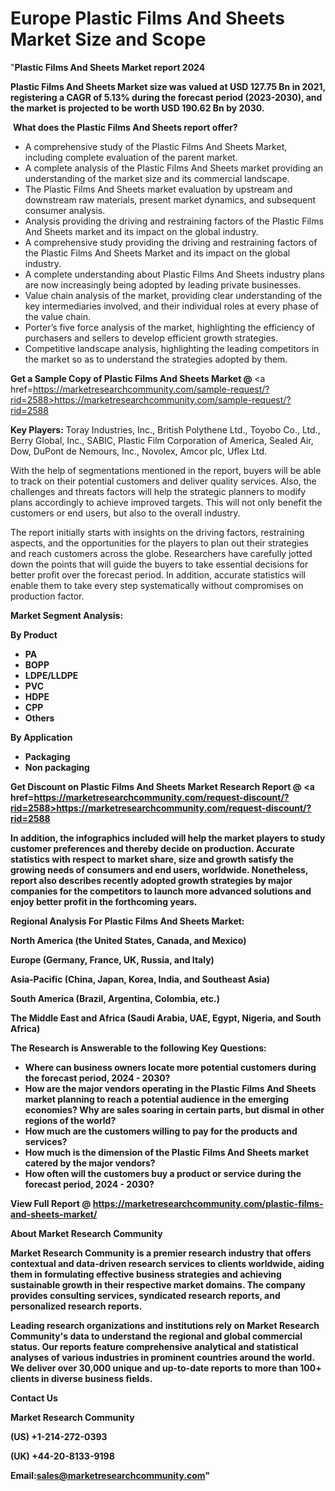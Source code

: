 # Europe Plastic Films And Sheets Market Size and Scope 
"<strong>Plastic Films And Sheets Market report 2024</strong>

<strong>Plastic Films And Sheets Market size was valued at USD 127.75 Bn in 2021, registering a CAGR of 5.13% during the forecast period (2023-2030), and the market is projected to be worth USD 190.62 Bn by 2030.</strong>

 <strong><b>What does the Plastic Films And Sheets report offer?</b></strong>
<ul>
  <li>A comprehensive study of the Plastic Films And Sheets Market, including complete evaluation of the parent market.</li>
  <li>A complete analysis of the Plastic Films And Sheets market providing an understanding of the market size and its commercial landscape.</li>
  <li>The Plastic Films And Sheets market evaluation by upstream and downstream raw materials, present market dynamics, and subsequent consumer analysis.</li>
  <li>Analysis providing the driving and restraining factors of the Plastic Films And Sheets market and its impact on the global industry.</li>
  <li>A comprehensive study providing the driving and restraining factors of the Plastic Films And Sheets Market and its impact on the global industry.</li>
  <li>A complete understanding about Plastic Films And Sheets industry plans are now increasingly being adopted by leading private businesses.</li>
  <li>Value chain analysis of the market, providing clear understanding of the key intermediaries involved, and their individual roles at every phase of the value chain.</li>
  <li>Porter’s five force analysis of the market, highlighting the efficiency of purchasers and sellers to develop efficient growth strategies.</li>
  <li>Competitive landscape analysis, highlighting the leading competitors in the market so as to understand the strategies adopted by them.</li>
</ul>

<strong>Get a Sample Copy of Plastic Films And Sheets Market @ </strong><a href=https://marketresearchcommunity.com/sample-request/?rid=2588><u>https://marketresearchcommunity.com/sample-request/?rid=2588</u></a>

<strong>Key Players:</strong> 
Toray Industries, Inc., British Polythene Ltd., Toyobo Co., Ltd., Berry Global, Inc., SABIC, Plastic Film Corporation of America, Sealed Air, Dow, DuPont de Nemours, Inc., Novolex, Amcor plc, Uflex Ltd.

With the help of segmentations mentioned in the report, buyers will be able to track on their potential customers and deliver quality services. Also, the challenges and threats factors will help the strategic planners to modify plans accordingly to achieve improved targets. This will not only benefit the customers or end users, but also to the overall industry.

The report initially starts with insights on the driving factors, restraining aspects, and the opportunities for the players to plan out their strategies and reach customers across the globe. Researchers have carefully jotted down the points that will guide the buyers to take essential decisions for better profit over the forecast period. In addition, accurate statistics will enable them to take every step systematically without compromises on production factor.

<strong>Market Segment Analysis:</strong>


<strong><strong>By Product</strong></h4>
<ul>
 	<li>PA</li>
 	<li>BOPP</li>
 	<li>LDPE/LLDPE</li>
 	<li>PVC</li>
 	<li>HDPE</li>
 	<li>CPP</li>
 	<li>Others</li>
</ul>
<strong><strong>By Application</strong></h4>
<ul>
 	<li>Packaging</li>
 	<li>Non packaging</li>
</ul>

<strong>Get Discount on Plastic Films And Sheets Market Research Report @ </b></strong><a href=https://marketresearchcommunity.com/request-discount/?rid=2588><u>https://marketresearchcommunity.com/request-discount/?rid=2588</u></a>

In addition, the infographics included will help the market players to study customer preferences and thereby decide on production. Accurate statistics with respect to market share, size and growth satisfy the growing needs of consumers and end users, worldwide. Nonetheless, report also describes recently adopted growth strategies by major companies for the competitors to launch more advanced solutions and enjoy better profit in the forthcoming years.

<strong>Regional Analysis For Plastic Films And Sheets Market:</strong>

<strong>North America</strong> (the United States, Canada, and Mexico)

<strong>Europe</strong> (Germany, France, UK, Russia, and Italy)

<strong>Asia-Pacific</strong> (China, Japan, Korea, India, and Southeast Asia)

<strong>South America</strong> (Brazil, Argentina, Colombia, etc.)

<strong>The Middle East and Africa</strong> (Saudi Arabia, UAE, Egypt, Nigeria, and South Africa)

<strong>The Research is Answerable to the following Key Questions:</strong>
<ul>
 	<li>Where can business owners locate more potential customers during the forecast period, 2024 - 2030?</li>
 	<li>How are the major vendors operating in the Plastic Films And Sheets market planning to reach a potential audience in the emerging economies? Why are sales soaring in certain parts, but dismal in other regions of the world?</li>
 	<li>How much are the customers willing to pay for the products and services?</li>
 	<li>How much is the dimension of the Plastic Films And Sheets market catered by the major vendors?</li>
 	<li>How often will the customers buy a product or service during the forecast period, 2024 - 2030?</li>
</ul>

<strong>View Full Report @</strong> <a href=https://marketresearchcommunity.com/plastic-films-and-sheets-market/>https://marketresearchcommunity.com/plastic-films-and-sheets-market/</a>

<strong>About Market Research Community</strong>

Market Research Community is a premier research industry that offers contextual and data-driven research services to clients worldwide, aiding them in formulating effective business strategies and achieving sustainable growth in their respective market domains. The company provides consulting services, syndicated research reports, and personalized research reports.

Leading research organizations and institutions rely on Market Research Community's data to understand the regional and global commercial status. Our reports feature comprehensive analytical and statistical analyses of various industries in prominent countries around the world. We deliver over 30,000 unique and up-to-date reports to more than 100+ clients in diverse business fields.

<strong>Contact Us</strong>

<strong>Market Research Community</strong>

(US) +1-214-272-0393

(UK) +44-20-8133-9198

<strong>Email:</strong>sales@marketresearchcommunity.com"
